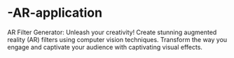 # -AR-application
AR Filter Generator: Unleash your creativity! Create stunning augmented reality (AR) filters using computer vision techniques. Transform the way you engage and captivate your audience with captivating visual effects.
